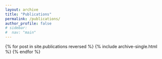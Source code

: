 ```yaml
---
layout: archive
title: "Publications"
permalink: /publications/
author_profile: false
# sidebar:
#  nav: "main"
---
```


{% for post in site.publications reversed %}
  {% include archive-single.html %}
{% endfor %}
